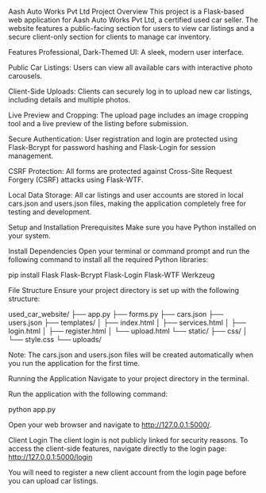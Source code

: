 Aash Auto Works Pvt Ltd
Project Overview
This project is a Flask-based web application for Aash Auto Works Pvt Ltd, a certified used car seller. The website features a public-facing section for users to view car listings and a secure client-only section for clients to manage car inventory.

Features
Professional, Dark-Themed UI: A sleek, modern user interface.

Public Car Listings: Users can view all available cars with interactive photo carousels.

Client-Side Uploads: Clients can securely log in to upload new car listings, including details and multiple photos.

Live Preview and Cropping: The upload page includes an image cropping tool and a live preview of the listing before submission.

Secure Authentication: User registration and login are protected using Flask-Bcrypt for password hashing and Flask-Login for session management.

CSRF Protection: All forms are protected against Cross-Site Request Forgery (CSRF) attacks using Flask-WTF.

Local Data Storage: All car listings and user accounts are stored in local cars.json and users.json files, making the application completely free for testing and development.

Setup and Installation
Prerequisites
Make sure you have Python installed on your system.

Install Dependencies
Open your terminal or command prompt and run the following command to install all the required Python libraries:

pip install Flask Flask-Bcrypt Flask-Login Flask-WTF Werkzeug

File Structure
Ensure your project directory is set up with the following structure:

used_car_website/
├── app.py
├── forms.py
├── cars.json
├── users.json
├── templates/
│   ├── index.html
│   ├── services.html
│   ├── login.html
│   ├── register.html
│   └── upload.html
└── static/
    ├── css/
    │   └── style.css
    └── uploads/

Note: The cars.json and users.json files will be created automatically when you run the application for the first time.

Running the Application
Navigate to your project directory in the terminal.

Run the application with the following command:

python app.py

Open your web browser and navigate to http://127.0.0.1:5000/.

Client Login
The client login is not publicly linked for security reasons. To access the client-side features, navigate directly to the login page:
http://127.0.0.1:5000/login

You will need to register a new client account from the login page before you can upload car listings.
